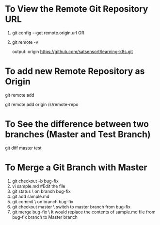 # To View the Remote Git Repository URL 
1. git config --get remote.origin.url
         OR
2.  git remote -v

    output:
    origin  https://github.com/satsensort/learning-k8s.git

# To add new Remote Repository as Origin 

git remote add <repo-name> <repo-url>

git remote add origin /s/remote-repo

# To See the difference between two branches (Master and Test Branch)

git diff master test

# To Merge a Git Branch with Master

1. git checkout -b bug-fix
2. vi sample.md #Edit the file 
3. git status \\ on branch bug-fix
4. git add sample.md 
5. git commit \\ on branch bug-fix
6. git checkout master \\ switch to master branch from bug-fix
7. git merge bug-fix \\ It would replace the contents of sample.md file from bug-fix branch to Master branch
